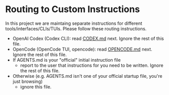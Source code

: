 # Routing to Custom Instructions

In this project we are maintaing separate instructions for different tools/interfaces/CLIs/TUIs.
Please follow these routing instructions.

- OpenAI Codex (Codex CLI): read [CODEX.md](CODEX.md) next. Ignore the rest of this file.
- OpenCode (OpenCode TUI, opencode): read [OPENCODE.md](OPENCODE.md) next. Ignore the rest of this file.
- If AGENTS.md is your "official" initial instruction file
  - report to the user that instructions for you need to be written. Ignore the rest of this file.
- Otherwise (e.g. AGENTS.md isn't one of your official startup file, you're just browsing)
  - ignore this file.




